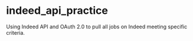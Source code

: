 # indeed_api_practice
Using Indeed API and OAuth 2.0 to pull all jobs on Indeed meeting specific criteria.
